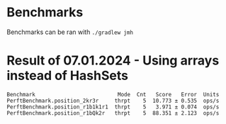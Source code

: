 # Benchmarks

Benchmarks can be ran with `./gradlew jmh`


# Result of 07.01.2024 - Using arrays instead of HashSets
```
Benchmark                          Mode  Cnt   Score   Error  Units
PerftBenchmark.position_2kr3r     thrpt    5  10.773 ± 0.535  ops/s
PerftBenchmark.position_r1b1k1r1  thrpt    5   3.971 ± 0.074  ops/s
PerftBenchmark.position_r1bQk2r   thrpt    5  88.351 ± 2.123  ops/s
```
